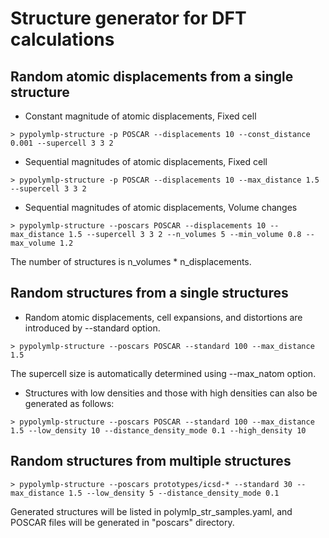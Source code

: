 # Structure generator for DFT calculations

## Random atomic displacements from a single structure
- Constant magnitude of atomic displacements, Fixed cell
```shell
> pypolymlp-structure -p POSCAR --displacements 10 --const_distance 0.001 --supercell 3 3 2
```

- Sequential magnitudes of atomic displacements, Fixed cell
```shell
> pypolymlp-structure -p POSCAR --displacements 10 --max_distance 1.5 --supercell 3 3 2
```

- Sequential magnitudes of atomic displacements, Volume changes
```shell
> pypolymlp-structure --poscars POSCAR --displacements 10 --max_distance 1.5 --supercell 3 3 2 --n_volumes 5 --min_volume 0.8 --max_volume 1.2
```
The number of structures is n_volumes * n_displacements.

## Random structures from a single structures
- Random atomic displacements, cell expansions, and distortions are introduced by --standard option.
```shell
> pypolymlp-structure --poscars POSCAR --standard 100 --max_distance 1.5
```
The supercell size is automatically determined using --max_natom option.

- Structures with low densities and those with high densities can also be generated as follows:
```shell
> pypolymlp-structure --poscars POSCAR --standard 100 --max_distance 1.5 --low_density 10 --distance_density_mode 0.1 --high_density 10
```

## Random structures from multiple structures
```shell
> pypolymlp-structure --poscars prototypes/icsd-* --standard 30 --max_distance 1.5 --low_density 5 --distance_density_mode 0.1
```
Generated structures will be listed in polymlp_str_samples.yaml, and POSCAR files will be generated in "poscars" directory.

<!--
```
> pypolymlp-structure --prototype --n_types 1
> pypolymlp-structure --prototype --n_types 2 --comp 0.25 0.75
> pypolymlp-structure --prototype --n_types 2 --comp 1 3
> pypolymlp-structure --prototype --n_types 3
```
Only alloy structure types are available.
Selected prototypes are listed in polymlp_prototypes.yaml.
-->
